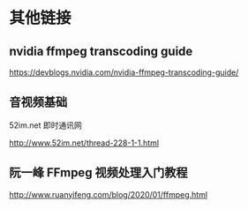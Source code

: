 # 其他链接

## nvidia ffmpeg transcoding guide

https://devblogs.nvidia.com/nvidia-ffmpeg-transcoding-guide/


## 音视频基础

52im.net 即时通讯网

http://www.52im.net/thread-228-1-1.html

##  阮一峰 FFmpeg 视频处理入门教程

http://www.ruanyifeng.com/blog/2020/01/ffmpeg.html

